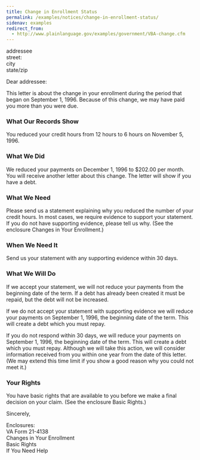 ```yaml
---
title: Change in Enrollment Status
permalink: /examples/notices/change-in-enrollment-status/
sidenav: examples
redirect_from:
  - http://www.plainlanguage.gov/examples/government/VBA-change.cfm
---
```


addressee<br>
street:<br>
city<br>
state/zip

Dear addressee:

This letter is about the change in your enrollment during the period that began on September 1, 1996\. Because of this change, we may have paid you more than you were due.

### What Our Records Show

You reduced your credit hours from 12 hours to 6 hours on November 5, 1996.

### What We Did

We reduced your payments on December 1, 1996 to $202.00 per month. You will receive another letter about this change. The letter will show if you have a debt.

### What We Need

Please send us a statement explaining why you reduced the number of your credit hours. In most cases, we require evidence to support your statement. If you do not have supporting evidence, please tell us why. (See the enclosure Changes in Your Enrollment.)

### When We Need It

Send us your statement with any supporting evidence within 30 days.

### What We Will Do

If we accept your statement, we will not reduce your payments from the beginning date of the term. If a debt has already been created it must be repaid, but the debt will not be increased.

If we do not accept your statement with supporting evidence we will reduce your payments on September 1, 1996, the beginning date of the term. This will create a debt which you must repay.

If you do not respond within 30 days, we will reduce your payments on September 1, 1996, the beginning date of the term. This will create a debt which you must repay. Although we will take this action, we will consider information received from you within one year from the date of this letter. (We may extend this time limit if you show a good reason why you could not meet it.)

### Your Rights

You have basic rights that are available to you before we make a final decision on your claim. (See the enclosure Basic Rights.)

Sincerely,

Enclosures:<br>
VA Form 21-4138<br>
Changes in Your Enrollment<br>
Basic Rights<br>
If You Need Help
